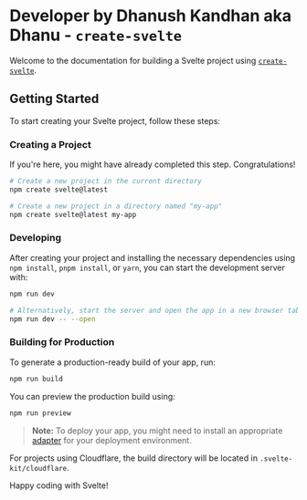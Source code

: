 # Developer by Dhanush Kandhan aka Dhanu - `create-svelte`

Welcome to the documentation for building a Svelte project using [`create-svelte`](https://github.com/sveltejs/kit/tree/master/packages/create-svelte).

## Getting Started

To start creating your Svelte project, follow these steps:

### Creating a Project

If you're here, you might have already completed this step. Congratulations!

```bash
# Create a new project in the current directory
npm create svelte@latest

# Create a new project in a directory named "my-app"
npm create svelte@latest my-app
```

### Developing

After creating your project and installing the necessary dependencies using `npm install`, `pnpm install`, or `yarn`, you can start the development server with:

```bash
npm run dev

# Alternatively, start the server and open the app in a new browser tab
npm run dev -- --open
```

### Building for Production

To generate a production-ready build of your app, run:

```bash
npm run build
```

You can preview the production build using:

```bash
npm run preview
```

> **Note:** To deploy your app, you might need to install an appropriate [adapter](https://kit.svelte.dev/docs/adapters) for your deployment environment.

For projects using Cloudflare, the build directory will be located in `.svelte-kit/cloudflare`. 

Happy coding with Svelte!
